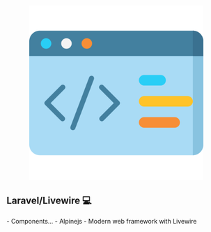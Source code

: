 <p align="center"><a href="https://laravel.com" target="_blank"><img src="/resources/img/code-icon.png" width="400"></a>
</p>

<h2>Laravel/Livewire 💻 </h2>
- Components...
- Alpinejs
- Modern web framework with Livewire